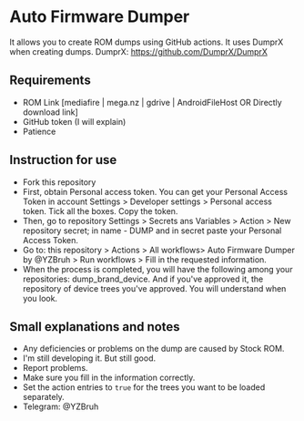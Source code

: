 # Auto Firmware Dumper
It allows you to create ROM dumps using GitHub actions. It uses DumprX when creating dumps.
DumprX: https://github.com/DumprX/DumprX

## Requirements
- ROM Link [mediafire | mega.nz | gdrive | AndroidFileHost OR Directly download link]
- GitHub token (I will explain)
- Patience

## Instruction for use
- Fork this repository
- First, obtain Personal access token. You can get your Personal Access Token in account Settings > Developer settings > Personal access token. Tick ​​all the boxes. Copy the token.
- Then, go to repository Settings > Secrets ans Variables > Action > New repository secret; in name - DUMP and in secret paste your Personal Access Token.
- Go to: this repository > Actions > All workflows> Auto Firmware Dumper by @YZBruh > Run workflows > Fill in the requested information.
- When the process is completed, you will have the following among your repositories: dump_brand_device. And if you've approved it, the repository of device trees you've approved. You will understand when you look.

## Small explanations and notes
- Any deficiencies or problems on the dump are caused by Stock ROM.
- I'm still developing it. But still good.
- Report problems.
- Make sure you fill in the information correctly.
- Set the action entries to `true` for the trees you want to be loaded separately.
- Telegram: @YZBruh

